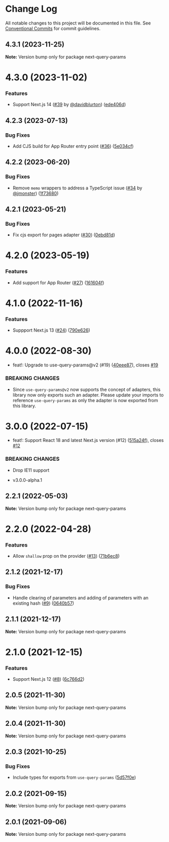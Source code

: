# Change Log

All notable changes to this project will be documented in this file.
See [Conventional Commits](https://conventionalcommits.org) for commit guidelines.

## 4.3.1 (2023-11-25)

**Note:** Version bump only for package next-query-params





# 4.3.0 (2023-11-02)


### Features

* Support Next.js 14 ([#39](https://github.com/amannn/next-query-params/issues/39) by [@davidblurton](https://github.com/davidblurton)) ([ede406d](https://github.com/amannn/next-query-params/commit/ede406d4a9886a1c8907736df29895f95370df9d))





## 4.2.3 (2023-07-13)


### Bug Fixes

* Add CJS build for App Router entry point ([#36](https://github.com/amannn/next-query-params/issues/36)) ([5e034cf](https://github.com/amannn/next-query-params/commit/5e034cf567b1ee3d164b8f8ac7355cc224647d1f))





## 4.2.2 (2023-06-20)


### Bug Fixes

* Remove `memo` wrappers to address a TypeScript issue ([#34](https://github.com/amannn/next-query-params/issues/34) by [@jmonster](https://github.com/jmonster)) ([1f73680](https://github.com/amannn/next-query-params/commit/1f7368048554744847ff589c55dcbc95aa7cf1ee))





## 4.2.1 (2023-05-21)


### Bug Fixes

* Fix cjs export for pages adapter ([#30](https://github.com/amannn/next-query-params/issues/30)) ([0ebd81d](https://github.com/amannn/next-query-params/commit/0ebd81d77d78760a4d06c727f192946d35b6d0d9))





# 4.2.0 (2023-05-19)


### Features

* Add support for App Router ([#27](https://github.com/amannn/next-query-params/issues/27)) ([161604f](https://github.com/amannn/next-query-params/commit/161604fe0e518e05152ce9789a68661fcc28df81))





# 4.1.0 (2022-11-16)


### Features

* Suppport Next.js 13 ([#24](https://github.com/amannn/next-query-params/issues/24)) ([790e626](https://github.com/amannn/next-query-params/commit/790e626e857335ccf11c5811b12415e92b422b60))





# 4.0.0 (2022-08-30)


* feat!: Upgrade to use-query-params@v2 (#19) ([40eee87](https://github.com/amannn/next-query-params/commit/40eee8734aebf498955e0bb24353d287877a32ad)), closes [#19](https://github.com/amannn/next-query-params/issues/19)


### BREAKING CHANGES

* Since `use-query-params@v2` now supports the concept of adapters, this library now only exports such an adapter. Please update your imports to reference `use-query-params` as only the adapter is now exported from this library.





# 3.0.0 (2022-07-15)


* feat!: Support React 18 and latest Next.js version (#12) ([515a24f](https://github.com/amannn/next-query-params/commit/515a24f864d97ecdbba6de12de490b895d88153c)), closes [#12](https://github.com/amannn/next-query-params/issues/12)


### BREAKING CHANGES

* Drop IE11 support

* v3.0.0-alpha.1





## 2.2.1 (2022-05-03)

**Note:** Version bump only for package next-query-params





# 2.2.0 (2022-04-28)


### Features

* Allow `shallow` prop on the provider ([#13](https://github.com/amannn/next-query-params/issues/13)) ([71b6ec8](https://github.com/amannn/next-query-params/commit/71b6ec8631af355ef283a0f588e9f80c347176eb))





## 2.1.2 (2021-12-17)


### Bug Fixes

* Handle clearing of parameters and adding of parameters with an existing hash ([#9](https://github.com/amannn/next-query-params/issues/9)) ([0640b57](https://github.com/amannn/next-query-params/commit/0640b5739141bfc36b5e60bb8c87b32a6d53ac10))





## 2.1.1 (2021-12-17)

**Note:** Version bump only for package next-query-params





# 2.1.0 (2021-12-15)


### Features

* Support Next.js 12 ([#8](https://github.com/amannn/next-query-params/issues/8)) ([6c766d2](https://github.com/amannn/next-query-params/commit/6c766d2095cdbc587f2555cea35ff82b2d30c4f6))





## 2.0.5 (2021-11-30)

**Note:** Version bump only for package next-query-params





## 2.0.4 (2021-11-30)

**Note:** Version bump only for package next-query-params





## 2.0.3 (2021-10-25)


### Bug Fixes

* Include types for exports from `use-query-params` ([5d57f0e](https://github.com/amannn/next-query-params/commit/5d57f0eab2a055d3c51f0815989cde3fefc76274))





## 2.0.2 (2021-09-15)

**Note:** Version bump only for package next-query-params





## 2.0.1 (2021-09-06)

**Note:** Version bump only for package next-query-params
